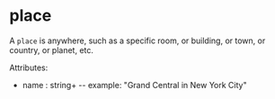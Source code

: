 # place

A `place` is anywhere, such as a specific room, or building, or town, or country, or planet, etc.

Attributes:

* name : string+ -- example: "Grand Central in New York City"
